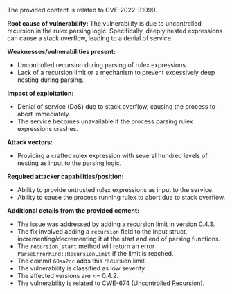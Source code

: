 The provided content is related to CVE-2022-31099.

**Root cause of vulnerability:**
The vulnerability is due to uncontrolled recursion in the rulex parsing logic. Specifically, deeply nested expressions can cause a stack overflow, leading to a denial of service.

**Weaknesses/vulnerabilities present:**
- Uncontrolled recursion during parsing of rulex expressions.
- Lack of a recursion limit or a mechanism to prevent excessively deep nesting during parsing.

**Impact of exploitation:**
- Denial of service (DoS) due to stack overflow, causing the process to abort immediately.
- The service becomes unavailable if the process parsing rulex expressions crashes.

**Attack vectors:**
- Providing a crafted rulex expression with several hundred levels of nesting as input to the parsing logic.

**Required attacker capabilities/position:**
- Ability to provide untrusted rulex expressions as input to the service.
-  Ability to cause the process running rulex to abort due to stack overflow.

**Additional details from the provided content:**
- The issue was addressed by adding a recursion limit in version 0.4.3.
- The fix involved adding a `recursion` field to the Input struct, incrementing/decrementing it at the start and end of parsing functions.
- The `recursion_start` method will return an error `ParseErrorKind::RecursionLimit` if the limit is reached.
- The commit `60aa2dc` adds this recursion limit.
- The vulnerability is classified as low severity.
- The affected versions are <= 0.4.2.
- The vulnerability is related to CWE-674 (Uncontrolled Recursion).